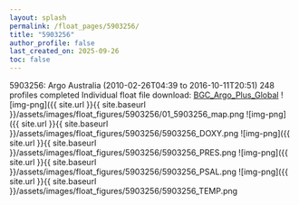 ```yaml
---
layout: splash
permalink: /float_pages/5903256/
title: "5903256"
author_profile: false
last_created_on: 2025-09-26
toc: false
---
```

 
5903256: Argo Australia (2010-02-26T04:39 to 2016-10-11T20:51)
248 profiles completed
Individual float file download: [BGC_Argo_Plus_Global](https://ftp.soest.hawaii.edu/bgc_argo_plus/Individual_Floats/outliers_removed/5903256_Sprof_processed.nc)
![img-png]({{ site.url }}{{ site.baseurl }}/assets/images/float_figures/5903256/01_5903256_map.png
![img-png]({{ site.url }}{{ site.baseurl }}/assets/images/float_figures/5903256/5903256_DOXY.png
![img-png]({{ site.url }}{{ site.baseurl }}/assets/images/float_figures/5903256/5903256_PRES.png
![img-png]({{ site.url }}{{ site.baseurl }}/assets/images/float_figures/5903256/5903256_PSAL.png
![img-png]({{ site.url }}{{ site.baseurl }}/assets/images/float_figures/5903256/5903256_TEMP.png
